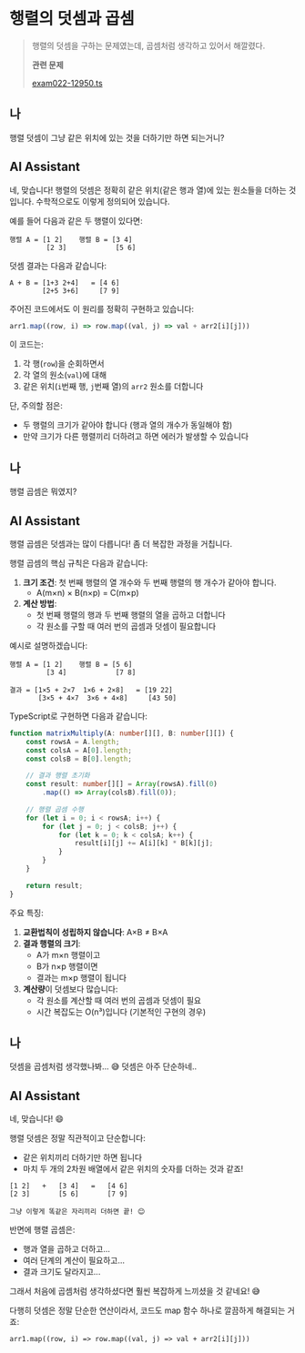 # 행렬의 덧셈과 곱셈

> 행렬의 덧셈을 구하는 문제였는데, 곱셈처럼 생각하고 있어서 해깔렸다. 
>
> **관련 문제**
>
> [exam022-12950.ts](../src/ts/lv_1/exam022-12950.ts)



## 나

행렬 덧셈이 그냥 같은 위치에 있는 것을 더하기만 하면 되는거니?

## AI Assistant

네, 맞습니다! 행렬의 덧셈은 정확히 같은 위치(같은 행과 열)에 있는 원소들을 더하는 것입니다. 수학적으로도 이렇게 정의되어 있습니다.

예를 들어 다음과 같은 두 행렬이 있다면:

```
행렬 A = [1 2]    행렬 B = [3 4]
         [2 3]            [5 6]
```

덧셈 결과는 다음과 같습니다:

```
A + B = [1+3 2+4]   = [4 6]
        [2+5 3+6]     [7 9]
```

주어진 코드에서도 이 원리를 정확히 구현하고 있습니다:

```ts
arr1.map((row, i) => row.map((val, j) => val + arr2[i][j]))
```

이 코드는:

1. 각 행(`row`)을 순회하면서
2. 각 열의 원소(`val`)에 대해
3. 같은 위치(`i`번째 행, `j`번째 열)의 `arr2` 원소를 더합니다

단, 주의할 점은:

- 두 행렬의 크기가 같아야 합니다 (행과 열의 개수가 동일해야 함)
- 만약 크기가 다른 행렬끼리 더하려고 하면 에러가 발생할 수 있습니다

## 나

행렬 곱셈은 뭐였지?

## AI Assistant

행렬 곱셈은 덧셈과는 많이 다릅니다! 좀 더 복잡한 과정을 거칩니다.

행렬 곱셈의 핵심 규칙은 다음과 같습니다:

1. **크기 조건**: 첫 번째 행렬의 열 개수와 두 번째 행렬의 행 개수가 같아야 합니다.
   - A(m×n) × B(n×p) = C(m×p)
2. **계산 방법**: 
   - 첫 번째 행렬의 행과 두 번째 행렬의 열을 곱하고 더합니다
   - 각 원소를 구할 때 여러 번의 곱셈과 덧셈이 필요합니다

예시로 설명하겠습니다:

```
행렬 A = [1 2]    행렬 B = [5 6]
         [3 4]            [7 8]

결과 = [1×5 + 2×7  1×6 + 2×8]   = [19 22]
       [3×5 + 4×7  3×6 + 4×8]     [43 50]
```

TypeScript로 구현하면 다음과 같습니다:

```ts
function matrixMultiply(A: number[][], B: number[][]) {
    const rowsA = A.length;
    const colsA = A[0].length;
    const colsB = B[0].length;
    
    // 결과 행렬 초기화
    const result: number[][] = Array(rowsA).fill(0)
        .map(() => Array(colsB).fill(0));
    
    // 행렬 곱셈 수행
    for (let i = 0; i < rowsA; i++) {
        for (let j = 0; j < colsB; j++) {
            for (let k = 0; k < colsA; k++) {
                result[i][j] += A[i][k] * B[k][j];
            }
        }
    }
    
    return result;
}
```

주요 특징:

1. **교환법칙이 성립하지 않습니다**: A×B ≠ B×A
2. **결과 행렬의 크기**:
   - A가 m×n 행렬이고
   - B가 n×p 행렬이면
   - 결과는 m×p 행렬이 됩니다
3. **계산량**이 덧셈보다 많습니다:
   - 각 원소를 계산할 때 여러 번의 곱셈과 덧셈이 필요
   - 시간 복잡도는 O(n³)입니다 (기본적인 구현의 경우)

## 나

덧셈을 곱셈처럼 생각했나봐... 😅 덧셈은 아주 단순하네..

## AI Assistant

네, 맞습니다! 😄

행렬 덧셈은 정말 직관적이고 단순합니다:

- 같은 위치끼리 더하기만 하면 됩니다
- 마치 두 개의 2차원 배열에서 같은 위치의 숫자를 더하는 것과 같죠!

```
[1 2]   +   [3 4]   =   [4 6]
[2 3]       [5 6]       [7 9]

그냥 이렇게 똑같은 자리끼리 더하면 끝! 😊
```

반면에 행렬 곱셈은:

- 행과 열을 곱하고 더하고...
- 여러 단계의 계산이 필요하고...
- 결과 크기도 달라지고...

그래서 처음에 곱셈처럼 생각하셨다면 훨씬 복잡하게 느끼셨을 것 같네요! 😅

다행히 덧셈은 정말 단순한 연산이라서, 코드도 map 함수 하나로 깔끔하게 해결되는 거죠:

```
arr1.map((row, i) => row.map((val, j) => val + arr2[i][j]))
```
